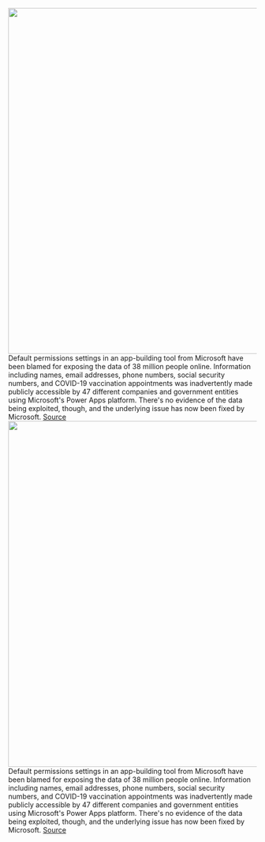 <img src='https://cdn.vox-cdn.com/thumbor/_ZeCkIYYAmxHNFun1xhNTOekzzY=/0x0:2040x1360/1200x800/filters:focal(857x517:1183x843)/cdn.vox-cdn.com/uploads/chorus_image/image/69767510/acastro_190204_1777_privacy_0001.0.jpg' width='700px' /><br/>
Default permissions settings in an app-building tool from Microsoft have been blamed for exposing the data of 38 million people online. Information including names, email addresses, phone numbers, social security numbers, and COVID-19 vaccination appointments was inadvertently made publicly accessible by 47 different companies and government entities using Microsoft's Power Apps platform. There's no evidence of the data being exploited, though, and the underlying issue has now been fixed by Microsoft.
<a href='https://www.theverge.com/2021/8/24/22639106/microsoft-power-apps-default-permissions-settings-user-records-exposed-38-million-upgard'> Source <a/><img src='https://cdn.vox-cdn.com/thumbor/_ZeCkIYYAmxHNFun1xhNTOekzzY=/0x0:2040x1360/1200x800/filters:focal(857x517:1183x843)/cdn.vox-cdn.com/uploads/chorus_image/image/69767510/acastro_190204_1777_privacy_0001.0.jpg' width='700px' /><br/>
Default permissions settings in an app-building tool from Microsoft have been blamed for exposing the data of 38 million people online. Information including names, email addresses, phone numbers, social security numbers, and COVID-19 vaccination appointments was inadvertently made publicly accessible by 47 different companies and government entities using Microsoft's Power Apps platform. There's no evidence of the data being exploited, though, and the underlying issue has now been fixed by Microsoft.
<a href='https://www.theverge.com/2021/8/24/22639106/microsoft-power-apps-default-permissions-settings-user-records-exposed-38-million-upgard'> Source <a/>